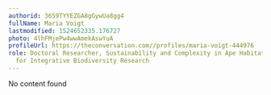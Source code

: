 ```yaml
---
authorid: 3659TYYEZGA8gGywUa8gg4
fullName: Maria Voigt
lastmodified: 1524652335.176727
photo: 4lhFMjePw4wwAmekAswYuA
profileUrl: https://theconversation.com//profiles/maria-voigt-444976
role: Doctoral Researcher, Sustainability and Complexity in Ape Habitat, German Centre
  for Integrative Biodiversity Research
---
```

No content found